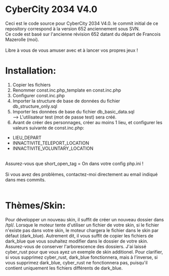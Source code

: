 # CyberCity 2034 V4.0

Ceci est le code source pour CyberCity 2034 V4.0. le commit initial de ce repository correspond à la version 652 anciennement sous SVN.<br />
Ce code est basé sur l'ancienne révision 652 datant du départ de Francois Mazerolle (moi).<br />
<br />
Libre à vous de vous amuser avec et à lancer vos propres jeux !

# Installation:
1) Copier les fichiers<br />
2) Renommer const.inc.php_template en const.inc.php<br />
3) Configurer const.inc.php<br />
4) Importer la structure de base de données du fichier db_structure_only.sql<br />
5) Importer les données de base du fichier db_basic_data.sql<br />
--> L'utilisateur test (mot de passe test) sera créé.<br />
6) Avant de créer des personnages, créer au moins 1 lieu, et configurer les valeurs suivante de const.inc.php:
- LIEU_DEPART
- INNACTIVITE_TELEPORT_LOCATION
- INNACTIVITE_VOLUNTARY_LOCATION

<br />
Assurez-vous que short_open_tag = On dans votre config php.ini !
<br />

<br />
Si vous avez des problèmes, contactez-moi directement au email indiqué dans mes commits.<br />
<br />

# Thèmes/Skin:
Pour développer un nouveau skin, il suffit de créer un nouveau dossier dans /tpl/.
Lorsque le moteur tente d'utiliser un fichier de votre skin, si le fichier n'existe pas dans votre skin, le moteur chargera le fichier dans le skin par défaut (dark_blue).
Autrement dit, il vous suffit de copier les fichiers de dark_blue que vous souhaitez modifier dans le dossier de votre skin. Assurez-vous de conserver l'arborescence des dossiers.
J'ai laissé cyber_rust pour que vous ayez un exemple de skin additionel.
Pour clarifier, si vous supprimez cyber_rust, dark_blue fonctionnera, mais à l'inverse, si vous supprimez dark_blue, cyber_rust ne fonctionnera pas, puisqu'il contient uniquement les fichiers différents de dark_blue.

